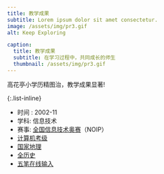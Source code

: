 ```yaml
---
title: 教学成果
subtitle: Lorem ipsum dolor sit amet consectetur.
image: /assets/img/pr3.gif
alt: Keep Exploring

caption:
  title: 教学成果
  subtitle: 在学习过程中，共同成长的师生
  thumbnail: /assets/img/pr3.gif
---
```

高花亭小学历精图治，教学成果显著!

{:.list-inline}
- 时间 : 2002-11
- 学科: 信息技术
- 赛事: [全国信息技术奥赛](http://oj.noi.cn)（NOIP）
- [计算机考级](https://www.nct-test.com/)
- [国家地理](https://www.natgeomedia.com/)
- [全历史](https://www.allhistory.com/)
- [五笔在线输入](https://www.inputking.com/chinese/)

